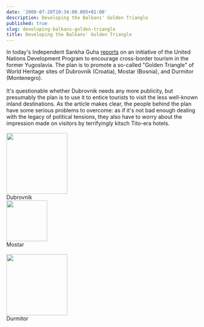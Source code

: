 ```yaml
---
date: '2008-07-20T10:34:00.005+01:00'
description: Developing the Balkans' Golden Triangle
published: true
slug: developing-balkans-golden-triangle
title: Developing the Balkans' Golden Triangle
---
```


In today's Independent Sankha Guha <a href="http://www.independent.co.uk/travel/europe/dont-mention-the-war-its-time-to-build-on-the-peace-872171.html">reports</a> on an initiative of the United Nations Development Program to encourage cross-border tourism in the former Yugoslavia. The plan is to promote a so-called "Golden Triangle" of World Heritage sites of Dubrovnik (Croatia), Mostar (Bosnia), and Durmitor (Montenegro). <br /><br />It's questionable whether Dubrovnik needs any more publicity, but presumably the plan is to use it to entice tourists to visit the less well-known inland destinations. As the article makes clear, the people behind the plan have some serious problems to overcome: as if it's not bad enough dealing with the legacy of political tensions, they also have to worry about the impression made on visitors by terrifyingly kitsch Tito-era hotels.<br /><br /><a href="http://www.pbase.com/alangrant/image/38346313"><img alt="" border="0" src="http://www.pbase.com/alangrant/image/38346313/small.jpg" style="cursor: pointer; cursor: hand; width: 160px;" /></a><br />Dubrovnik<br /><a href="http://www.pbase.com/alangrant/image/85621685"><img alt="" border="0" src="http://www.pbase.com/alangrant/image/85621685/small.jpg" style="cursor: pointer; cursor: hand; width: 107px;" /></a><br />Mostar<br /><br /><a href="http://www.pbase.com/alangrant/image/69299659"><img alt="" border="0" src="http://www.pbase.com/alangrant/image/69299659/small.jpg" style="cursor: pointer; cursor: hand; width: 160px;" /></a><br />Durmitor